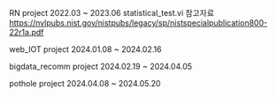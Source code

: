 RN project 2022.03 ~ 2023.06 
statistical_test.vi 참고자료 https://nvlpubs.nist.gov/nistpubs/legacy/sp/nistspecialpublication800-22r1a.pdf

web_IOT project 2024.01.08 ~ 2024.02.16

bigdata_recomm project 2024.02.19 ~ 2024.04.05

pothole project 2024.04.08 ~ 2024.05.20

